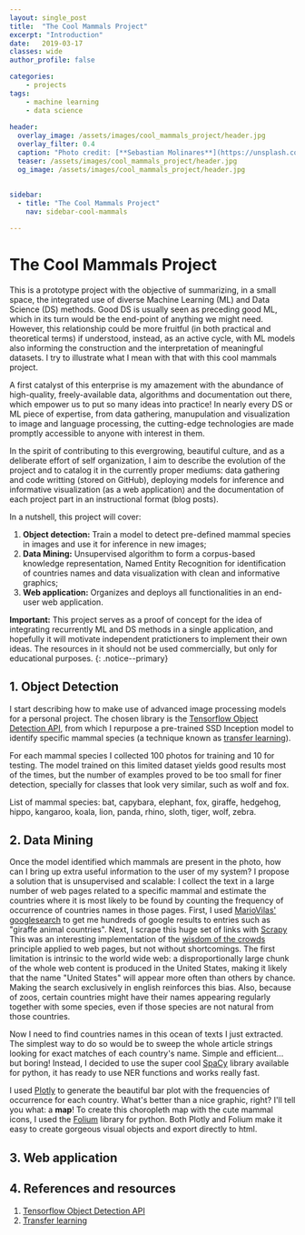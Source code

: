 ```yaml
---
layout: single_post
title:  "The Cool Mammals Project"
excerpt: "Introduction"
date:   2019-03-17
classes: wide
author_profile: false

categories: 
    - projects
tags: 
    - machine learning
    - data science
    
header:
  overlay_image: /assets/images/cool_mammals_project/header.jpg
  overlay_filter: 0.4
  caption: "Photo credit: [**Sebastian Molinares**](https://unsplash.com/@damebash)"
  teaser: /assets/images/cool_mammals_project/header.jpg
  og_image: /assets/images/cool_mammals_project/header.jpg
  
  
sidebar:
  - title: "The Cool Mammals Project"
    nav: sidebar-cool-mammals

---  
```


# The Cool Mammals Project
This is a prototype project with the objective of summarizing, in a small space, the integrated use of diverse Machine Learning (ML) and Data Science (DS) methods. Good DS is usually seen as preceding good ML, which in its turn would be the end-point of anything we might need. However, this relationship could be more fruitful (in both practical and theoretical terms) if understood, instead, as an active cycle, with ML models also informing the construction and the interpretation of meaningful datasets. I try to illustrate what I mean with that with this cool mammals project.

A first catalyst of this enterprise is my amazement with the abundance of high-quality, freely-available data, algorithms and documentation out there, which empower us to put so many ideas into practice! In nearly every DS or ML piece of expertise, from data gathering, manupulation and visualization to image and language processing, the cutting-edge technologies are made promptly accessible to anyone with interest in them. 

In the spirit of contributing to this evergrowing, beautiful culture, and as a deliberate effort of self organization, I aim to describe the evolution of the project and to catalog it in the currently proper mediums: data gathering and code writting (stored on GitHub), deploying models for inference and informative visualization (as a web application) and the documentation of each project part in an instructional format (blog posts).

In a nutshell, this project will cover:

1. **Object detection:** Train a model to detect pre-defined mammal species in images and use it for inference in new images;
2. **Data Mining:** Unsupervised algorithm to form a corpus-based knowledge representation, Named Entity Recognition for identification of countries names and data visualization with clean and informative graphics;
3. **Web application:** Organizes and deploys all functionalities in an end-user web application.

**Important:** This project serves as a proof of concept for the idea of integrating recurrently ML and DS methods in a single application, and hopefully it will motivate independent pratictioners to implement their own ideas. The resources in it should not be used commercially, but only for educational purposes.
{: .notice--primary}


## 1. Object Detection
I start describing how to make use of advanced image processing models for a personal project. The chosen library is the [Tensorflow Object Detection API](https://github.com/tensorflow/models/tree/master/research/object_detection), from which I repurpose a pre-trained SSD Inception model to identify specific mammal species (a technique known as [transfer learning](https://en.wikipedia.org/wiki/Transfer_learning)).

For each mammal species I collected 100 photos for training and 10 for testing. The model trained on this limited dataset yields good results most of the times, but the number of examples proved to be too small for finer detection, specially for classes that look very similar, such as wolf and fox.

List of mammal species: bat, capybara, elephant, fox, giraffe, hedgehog, hippo, kangaroo, koala, lion, panda, rhino, sloth,  tiger, wolf, zebra.


## 2. Data Mining
Once the model identified which mammals are present in the photo, how can I bring up extra useful information to the user of my system? I propose a solution that is unsupervised and scalable: I collect the text in a large number of web pages related to a specific mammal and estimate the countries where it is most likely to be found by counting the frequency of occurrence of countries names in those pages. First, I used [MarioVilas' googlesearch](https://github.com/MarioVilas/googlesearch) to get me hundreds of google results to entries such as "giraffe animal countries". Next, I scrape this huge set of links with [Scrapy](https://scrapy.org)
This was an interesting implementation of the [wisdom of the crowds](https://en.wikipedia.org/wiki/Wisdom_of_the_crowd) principle applied to web pages, but not without shortcomings. The first limitation is intrinsic to the world wide web: a disproportionally large chunk of the whole web content is produced in the United States, making it likely that the name "United States" will appear more often than others by chance. Making the search exclusively in english reinforces this bias. Also, because of zoos, certain countries might have their names appearing regularly together with some species, even if those species are not natural from those countries.

Now I need to find countries names in this ocean of texts I just extracted. The simplest way to do so would be to sweep the whole article strings looking for exact matches of each country's name. Simple and efficient... but boring! Instead, I decided to use the super cool [SpaCy](https://spacy.io) library available for python, it has ready to use NER functions and works really fast.

I used [Plotly](https://plot.ly) to generate the beautiful bar plot with the frequencies of occurrence for each country. What's better than a nice graphic, right? I'll tell you what: a **map**! To create this choropleth map with the cute mammal icons, I used the [Folium](https://github.com/python-visualization/folium) library for python. Both Plotly and Folium make it easy to create gorgeous visual objects and export directly to html.


## 3. Web application



## 4. References and resources
1. [Tensorflow Object Detection API](https://github.com/tensorflow/models/tree/master/research/object_detection)
2. [Transfer learning](https://en.wikipedia.org/wiki/Transfer_learning)